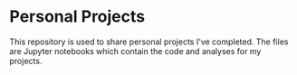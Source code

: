 # Personal Projects
This repository is used to share personal projects I've completed. The files are Jupyter notebooks which contain the code and analyses for my projects.
